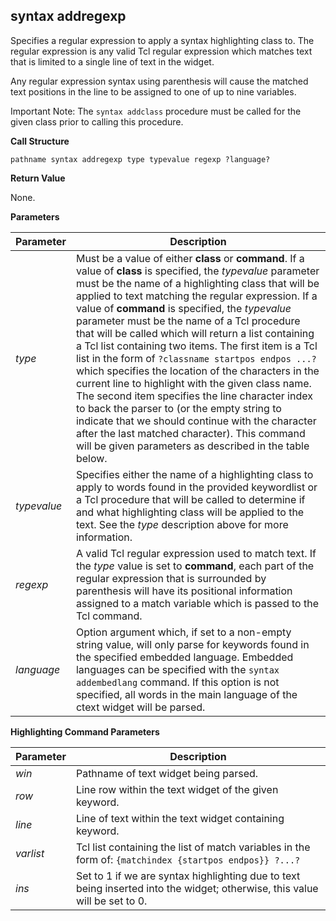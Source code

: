 ## syntax addregexp

Specifies a regular expression to apply a syntax highlighting class to. The regular expression is any valid Tcl regular expression which matches text that is limited to a single line of text in the widget.

Any regular expression syntax using parenthesis will cause the matched text positions in the line to be assigned to one of up to nine variables.

Important Note: The `syntax addclass` procedure must be called for the given class prior to calling this procedure.

**Call Structure**

`pathname syntax addregexp type typevalue regexp ?language?`

**Return Value**

None.

**Parameters**

| Parameter | Description |
| - | - |
| _type_ | Must be a value of either **class** or **command**. If a value of **class** is specified, the _typevalue_ parameter must be the name of a highlighting class that will be applied to text matching the regular expression. If a value of **command** is specified, the _typevalue_ parameter must be the name of a Tcl procedure that will be called which will return a list containing a Tcl list containing two items. The first item is a Tcl list in the form of `?classname startpos endpos ...?` which specifies the location of the characters in the current line to highlight with the given class name. The second item specifies the line character index to back the parser to (or the empty string to indicate that we should continue with the character after the last matched character). This command will be given parameters as described in the table below. |
| _typevalue_ | Specifies either the name of a highlighting class to apply to words found in the provided keywordlist or a Tcl procedure that will be called to determine if and what highlighting class will be applied to the text. See the _type_ description above for more information. |
| _regexp_ | A valid Tcl regular expression used to match text. If the _type_ value is set to **command**, each part of the regular expression that is surrounded by parenthesis will have its positional information assigned to a match variable which is passed to the Tcl command. |
| _language_ | Option argument which, if set to a non-empty string value, will only parse for keywords found in the specified embedded language. Embedded languages can be specified with the `syntax addembedlang` command. If this option is not specified, all words in the main language of the ctext widget will be parsed. |

**Highlighting Command Parameters**

| Parameter | Description |
| - | - |
| _win_ | Pathname of text widget being parsed. |
| _row_ | Line row within the text widget of the given keyword. |
| _line_ | Line of text within the text widget containing keyword. |
| _varlist_ | Tcl list containing the list of match variables in the form of: `{matchindex {startpos endpos}} ?...?` |
| _ins_ | Set to 1 if we are syntax highlighting due to text being inserted into the widget; otherwise, this value will be set to 0. |

